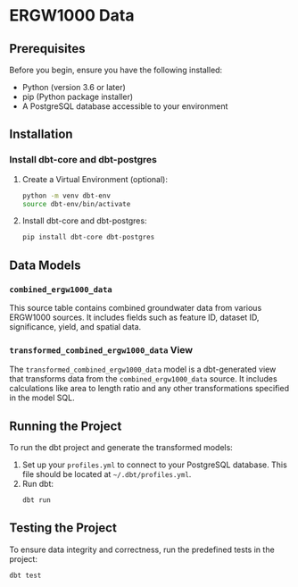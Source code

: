 # ERGW1000 Data
## Prerequisites

Before you begin, ensure you have the following installed:

- Python (version 3.6 or later)
- pip (Python package installer)
- A PostgreSQL database accessible to your environment

## Installation
### Install dbt-core and dbt-postgres

1. Create a Virtual Environment (optional):
    ```zsh
    python -m venv dbt-env
    source dbt-env/bin/activate
    ```
1. Install dbt-core and dbt-postgres:
    ```zsh
   pip install dbt-core dbt-postgres
   ```

## Data Models

### `combined_ergw1000_data`
This source table contains combined groundwater data from various ERGW1000 sources. It includes fields such as feature ID, dataset ID, significance, yield, and spatial data.

### `transformed_combined_ergw1000_data` View
The `transformed_combined_ergw1000_data` model is a dbt-generated view that transforms data from the `combined_ergw1000_data` source. It includes calculations like area to length ratio and any other transformations specified in the model SQL.

## Running the Project
To run the dbt project and generate the transformed models:
1. Set up your `profiles.yml` to connect to your PostgreSQL database. This file should be located at `~/.dbt/profiles.yml`.
1. Run dbt:
   ```zsh
   dbt run
   ```

## Testing the Project
To ensure data integrity and correctness, run the predefined tests in the project:
```zsh
dbt test
```